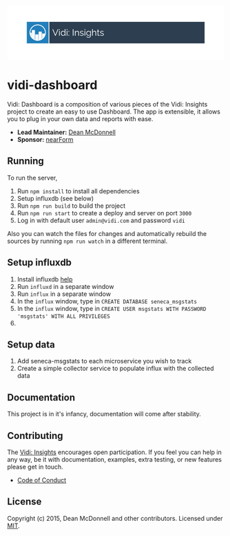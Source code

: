 ![logo][]

# vidi-dashboard
Vidi: Dashboard is a composition of various pieces of the Vidi: Insights project to create an easy to use
Dashboard. The app is extensible, it allows you to plug in your own data and reports with ease.

- __Lead Maintainer:__ [Dean McDonnell][lead]
- __Sponsor:__ [nearForm][]

## Running
To run the server,

1. Run `npm install` to install all dependencies
2. Setup influxdb (see below)
3. Run `npm run build` to build the project
4. Run `npm run start` to create a deploy and server on port `3000`
5. Log in with default user `admin@vidi.com` and password `vidi`

Also you can watch the files for changes and automatically rebuild the sources by running `npm run watch` 
in a different terminal.

## Setup influxdb
1. Install influxdb [help](https://influxdb.com/docs/v0.9/introduction/installation.html)
2. Run `influxd` in a separate window
3. Run `influx` in a separate window
4. In the `influx` window, type in `CREATE DATABASE seneca_msgstats`
5. In the `influx` window, type in `CREATE USER msgstats WITH PASSWORD 'msgstats' WITH ALL PRIVILEGES`
6. 

## Setup data
1. Add seneca-msgstats to each microservice you wish to track
2. Create a simple collector service to populate influx with the collected data


## Documentation

 This project is in it's infancy, documentation will come after stability.

## Contributing
The [Vidi: Insights][] encourages open participation. If you feel you can help in any way, be it with
documentation, examples, extra testing, or new features please get in touch.

- [Code of Conduct]

## License
Copyright (c) 2015, Dean McDonnell and other contributors.
Licensed under [MIT][].


[MIT]: ./LICENSE
[Code of Conduct]: https://github.com/nearform/vidi-contrib/docs/code_of_conduct.md
[Vidi: Insights]: https://github.com/nearform/vidi-contrib
[logo]: ./assets/vidi-logo.png
[lead]: https://github.com/mcdonnelldean
[nearForm]: http://www.nearform.com/
[NodeZoo]: http://www.nodezoo.com/
